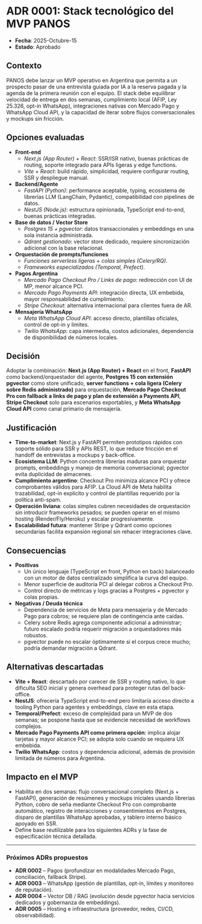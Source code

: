 # ADR 0001: Stack tecnológico del MVP PANOS

- **Fecha**: 2025-Octubre-15
- **Estado**: Aprobado

## Contexto
PANOS debe lanzar un MVP operativo en Argentina que permita a un prospecto pasar de una entrevista guiada por IA a la reserva pagada y la agenda de la primera reunión con el equipo. El stack debe equilibrar velocidad de entrega en dos semanas, cumplimiento local (AFIP, Ley 25.326, opt-in WhatsApp), integraciones nativas con Mercado Pago y WhatsApp Cloud API, y la capacidad de iterar sobre flujos conversacionales y mockups sin fricción.

## Opciones evaluadas
- **Front-end**
  - *Next.js (App Router) + React*: SSR/ISR nativo, buenas prácticas de routing, soporte integrado para APIs ligeras y edge functions.
  - *Vite + React*: build rápido, simplicidad, requiere configurar routing, SSR y despliegue manual.
- **Backend/Agente**
  - *FastAPI (Python)*: performance aceptable, typing, ecosistema de librerías LLM (LangChain, Pydantic), compatibilidad con pipelines de datos.
  - *NestJS (Node.js)*: estructura opinionada, TypeScript end-to-end, buenas prácticas integradas.
- **Base de datos / Vector Store**
  - *Postgres 15 + pgvector*: datos transaccionales y embeddings en una sola instancia administrada.
  - *Qdrant gestionado*: vector store dedicado, requiere sincronización adicional con la base relacional.
- **Orquestación de prompts/funciones**
  - *Funciones serverless ligeras + colas simples (Celery/RQ)*.
  - *Frameworks especializados (Temporal, Prefect)*.
- **Pagos Argentina**
  - *Mercado Pago Checkout Pro / Links de pago*: redirección con UI de MP, menor alcance PCI.
  - *Mercado Pago Payments API*: integración directa, UX embebida, mayor responsabilidad de cumplimiento.
  - *Stripe Checkout*: alternativa internacional para clientes fuera de AR.
- **Mensajería WhatsApp**
  - *Meta WhatsApp Cloud API*: acceso directo, plantillas oficiales, control de opt-in y límites.
  - *Twilio WhatsApp*: capa intermedia, costos adicionales, dependencia de disponibilidad de números locales.

## Decisión
Adoptar la combinación: **Next.js (App Router) + React** en el front, **FastAPI** como backend/orquestador del agente, **Postgres 15 con extensión pgvector** como store unificado, **server functions + cola ligera (Celery sobre Redis administrado)** para orquestación, **Mercado Pago Checkout Pro con fallback a links de pago y plan de extensión a Payments API**, **Stripe Checkout** solo para escenarios exportables, y **Meta WhatsApp Cloud API** como canal primario de mensajería.

## Justificación
- **Time-to-market**: Next.js y FastAPI permiten prototipos rápidos con soporte sólido para SSR y APIs REST, lo que reduce fricción en el handoff de entrevistas a mockups y back-office.
- **Ecosistema LLM**: Python concentra librerías maduras para orquestar prompts, embeddings y manejo de memoria conversacional; pgvector evita duplicidad de almacenes.
- **Cumplimiento argentino**: Checkout Pro minimiza alcance PCI y ofrece comprobantes válidos para AFIP. La Cloud API de Meta habilita trazabilidad, opt-in explícito y control de plantillas requerido por la política anti-spam.
- **Operación liviana**: colas simples cubren necesidades de orquestación sin introducir frameworks pesados; se pueden operar en el mismo hosting (Render/Fly/Heroku) y escalar progresivamente.
- **Escalabilidad futura**: mantener Stripe y Qdrant como opciones secundarias facilita expansión regional sin rehacer integraciones clave.

## Consecuencias
- **Positivas**
  - Un único lenguaje (TypeScript en front, Python en back) balanceado con un motor de datos centralizado simplifica la curva del equipo.
  - Menor superficie de auditoría PCI al delegar cobros a Checkout Pro.
  - Control directo de métricas y logs gracias a Postgres + pgvector y colas propias.
- **Negativas / Deuda técnica**
  - Dependencia de servicios de Meta para mensajería y de Mercado Pago para cobros; se requiere plan de contingencia ante caídas.
  - Celery sobre Redis agrega componente adicional a administrar; futuro escalado podría requerir migración a orquestadores más robustos.
  - pgvector puede no escalar óptimamente si el corpus crece mucho; podría demandar migración a Qdrant.

## Alternativas descartadas
- **Vite + React**: descartado por carecer de SSR y routing nativo, lo que dificulta SEO inicial y genera overhead para proteger rutas del back-office.
- **NestJS**: ofrecería TypeScript end-to-end pero limitaría acceso directo a tooling Python para agentes y embeddings, clave en esta etapa.
- **Temporal/Prefect**: exceso de complejidad para un MVP de dos semanas; se pospone hasta que se evidencie necesidad de workflows complejos.
- **Mercado Pago Payments API como primera opción**: implica alojar tarjetas y mayor alcance PCI; se adopta solo cuando se requiera UX embebida.
- **Twilio WhatsApp**: costos y dependencia adicional, además de provisión limitada de números para Argentina.

## Impacto en el MVP
- Habilita en dos semanas: flujo conversacional completo (Next.js + FastAPI), generación de resúmenes y mockups iniciales usando librerías Python, cobro de seña mediante Checkout Pro con comprobante automático, registro de interacciones y consentimientos en Postgres, disparo de plantillas WhatsApp aprobadas, y tablero interno básico apoyado en SSR.
- Define base reutilizable para los siguientes ADRs y la fase de especificación técnica detallada.

---

### Próximos ADRs propuestos
- **ADR 0002** – Pagos (profundizar en modalidades Mercado Pago, conciliación, fallback Stripe).
- **ADR 0003** – WhatsApp (gestión de plantillas, opt-in, límites y monitoreo de reputación).
- **ADR 0004** – Vector DB / RAG (evolución desde pgvector hacia servicios dedicados y gobernanza de embeddings).
- **ADR 0005** – Hosting e infraestructura (proveedor, redes, CI/CD, observabilidad).
